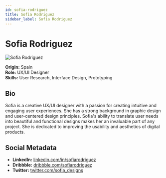 ```yaml
---
id: sofia-rodriguez
title: Sofia Rodriguez
sidebar_label: Sofia Rodriguez
---
```


# Sofia Rodriguez

![Sofia Rodriguez](/img/sofia-rodriguez.webp)

**Origin:** Spain  
**Role:** UX/UI Designer  
**Skills:** User Research, Interface Design, Prototyping  

## Bio

Sofia is a creative UX/UI designer with a passion for creating intuitive and engaging user experiences. She has a strong background in graphic design and user-centered design principles. Sofia's ability to translate user needs into beautiful and functional designs makes her an invaluable part of any project. She is dedicated to improving the usability and aesthetics of digital products.

## Social Metadata

- **LinkedIn:** [linkedin.com/in/sofiarodriguez](https://linkedin.com/in/sofiarodriguez)
- **Dribbble:** [dribbble.com/sofiarodriguez](https://dribbble.com/sofiarodriguez)
- **Twitter:** [twitter.com/sofia_designs](https://twitter.com/sofia_designs)
